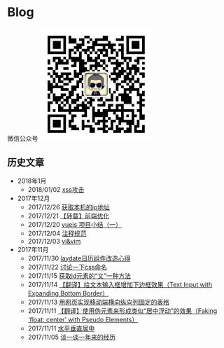 # Blog
微信公众号 
![](./images/wx_qrcode.jpg)

## 历史文章
- 2018年1月
    - 2018/01/02 [xss攻击](https://github.com/kuckboy1994/Blog/issues/17)
- 2017年12月
    - 2017/12/26 [获取本机的ip地址](https://github.com/kuckboy1994/Blog/issues/16)
    - 2017/12/21 [【转载】前端优化](https://github.com/kuckboy1994/Blog/issues/15)
    - 2017/12/20 [vuejs 项目小结（一）](https://github.com/kuckboy1994/Blog/issues/14)
    - 2017/12/04 [注释规范](https://github.com/kuckboy1994/Blog/issues/13)
    - 2017/12/03 [vi&vim](https://github.com/kuckboy1994/Blog/issues/12)
- 2017年11月
    - 2017/11/30 [laydate日历组件改造心得](https://github.com/kuckboy1994/Blog/issues/11)
    - 2017/11/22 [讨论一下css命名](https://github.com/kuckboy1994/Blog/issues/10)
    - 2017/11/15 [获取id元素的“又”一种方法](https://github.com/kuckboy1994/Blog/issues/8)
    - 2017/11/14 [【翻译】给文本输入框增加下边框效果（Text Input with Expanding Bottom Border）](https://github.com/kuckboy1994/Blog/issues/7)
    - 2017/11/13 [用网页实现移动端横向纵向列固定的表格](https://github.com/kuckboy1994/Blog/issues/6)
    - 2017/11/11 [【翻译】使用伪元素来形成类似“居中浮动”的效果（Faking ‘float: center’ with Pseudo Elements）](https://github.com/kuckboy1994/Blog/issues/5)
    - 2017/11/11 [水平垂直居中](https://github.com/kuckboy1994/Blog/issues/4)
    - 2017/11/05 [谈一谈一年来的经历](https://github.com/kuckboy1994/Blog/issues/2)